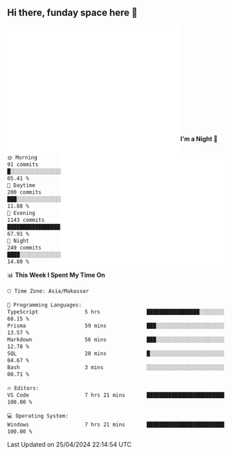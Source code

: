 ## Hi there, funday space here 🚀

<img align="left" width="400" alt="🌞" src="https://raw.githubusercontent.com/fhasnur/fhasnur/master/general.svg?token=ATQS65TR7ETTG5RLJUDIDBLBN34HE">
<img align="right" width="380" alt="🌞" src="https://raw.githubusercontent.com/fhasnur/fhasnur/master/statistics.svg?token=ATQS65TR7ETTG5RLJUDIDBLBN34HE">

<br><br><br><br><br><br><br><br><br><br><br><br><br><br>

<!--START_SECTION:waka-->
**I'm a Night 🦉** 

```text
🌞 Morning                91 commits          █░░░░░░░░░░░░░░░░░░░░░░░░   05.41 % 
🌆 Daytime                200 commits         ███░░░░░░░░░░░░░░░░░░░░░░   11.88 % 
🌃 Evening                1143 commits        █████████████████░░░░░░░░   67.91 % 
🌙 Night                  249 commits         ████░░░░░░░░░░░░░░░░░░░░░   14.80 % 
```


📊 **This Week I Spent My Time On** 

```text
🕑︎ Time Zone: Asia/Makassar

💬 Programming Languages: 
TypeScript               5 hrs               █████████████████░░░░░░░░   68.15 % 
Prisma                   59 mins             ███░░░░░░░░░░░░░░░░░░░░░░   13.57 % 
Markdown                 56 mins             ███░░░░░░░░░░░░░░░░░░░░░░   12.78 % 
SQL                      20 mins             █░░░░░░░░░░░░░░░░░░░░░░░░   04.67 % 
Bash                     3 mins              ░░░░░░░░░░░░░░░░░░░░░░░░░   00.71 % 

🔥 Editors: 
VS Code                  7 hrs 21 mins       █████████████████████████   100.00 % 

💻 Operating System: 
Windows                  7 hrs 21 mins       █████████████████████████   100.00 % 
```


 Last Updated on 25/04/2024 22:14:54 UTC
<!--END_SECTION:waka-->
